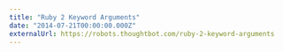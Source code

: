 ```yaml
---
title: "Ruby 2 Keyword Arguments"
date: "2014-07-21T00:00:00.000Z"
externalUrl: https://robots.thoughtbot.com/ruby-2-keyword-arguments
---
```

